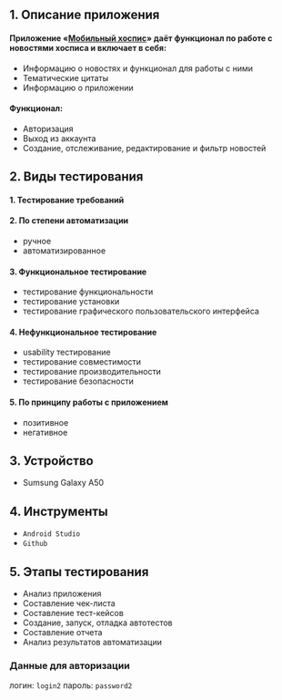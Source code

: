 ## 1.	Описание приложения

#### Приложение «[Мобильный хоспис](https://drive.google.com/drive/u/0/folders/14Sl8CAiIzFqtyXx6BAmWVlbu3_cXXzH1/)» даёт функционал по работе с новостями хосписа и включает в себя:

* Информацию о новостях и функционал для работы с ними
* Тематические цитаты
* Информацию о приложении
  
#### Функционал:

* Авторизация
* Выход из аккаунта
* Создание, отслеживание, редактирование и фильтр новостей

## 2. Виды тестирования

#### 1. Тестирование требований 
#### 2. По степени автоматизации

* ручное
* автоматизированное

#### 3. Функциональное тестирование

* тестирование функциональности
* тестирование установки
* тестирование графического пользовательского интерфейса

#### 4. Нефункциональное тестирование

* usability тестирование
* тестирование совместимости
* тестирование производительности
* тестирование безопасности

#### 5. По принципу работы с приложением

* позитивное
* негативное

## 3.	Устройство

*	Sumsung Galaxy A50

## 4. Инструменты

* `Android Studio`
* `Github`
  
## 5. Этапы тестирования

* Анализ приложения
* Составление чек-листа
* Составление тест-кейсов
* Создание, запуск, отладка автотестов
* Составление отчета
* Анализ результатов автоматизации

### Данные для авторизации

  логин: `login2`
  пароль: `password2`


